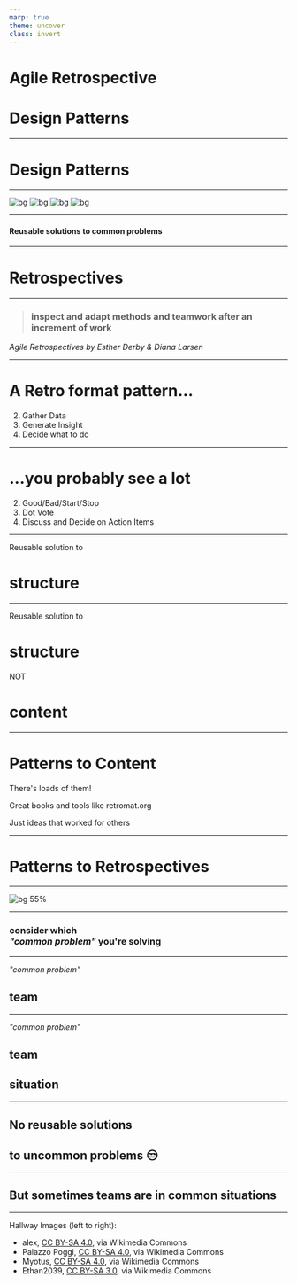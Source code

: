 ```yaml
---
marp: true
theme: uncover 
class: invert
---
```


<!--
Why?
 - Show the value of tailoring Retros to your team, while following an outline to achieve what you want
 - Link to design patterns as tools to resolve known problems 

What? 
 - Design Patterns as tool to solve known problems
 - Purpose of retrospective
 - General structure 
 - Some Patterns
 - sample situations - activity 
   - team member tension
   - really successful sprint
-->
 
# Agile Retrospective 
# Design Patterns

---

# Design Patterns

---

![bg](/img/agile-retro-patterns//hall0.bmp)
![bg](/img/agile-retro-patterns//hall1.bmp)
![bg](/img/agile-retro-patterns//hall2.bmp)
![bg](/img/agile-retro-patterns//hall3.bmp)

--- 

#### Reusable solutions to common problems

---

# Retrospectives

---
> ### inspect and adapt methods and teamwork after an increment of work

_Agile Retrospectives by Esther Derby & Diana Larsen_

---

# A Retro format pattern...
2. Gather Data
3. Generate Insight
4. Decide what to do
   
---

# ...you probably see a lot
2. Good/Bad/Start/Stop
3. Dot Vote
4. Discuss and Decide on Action Items

---

Reusable solution to

# structure


---


Reusable solution to

# structure
NOT
# content

---

# Patterns to Content

There's loads of them! 

Great books and tools like retromat.org

Just ideas that worked for others

---

# Patterns to Retrospectives

---

![bg 55%](/img/agile-retro-patterns//content.jpg)

---

### consider which <br/> _"common problem"_ you're solving

---


_"common problem"_

## team

---

_"common problem"_

## team

## situation

---

## No reusable solutions 
## to uncommon problems :unamused: 

---

## But sometimes teams are in common situations

---

Hallway Images (left to right):
* alex, [CC BY-SA 4.0](https://creativecommons.org/licenses/by-sa/4.0), via Wikimedia Commons
* Palazzo Poggi, [CC BY-SA 4.0](https://creativecommons.org/licenses/by-sa/4.0), via Wikimedia Commons
* Myotus, [CC BY-SA 4.0](https://creativecommons.org/licenses/by-sa/4.0), via Wikimedia Commons
* Ethan2039, [CC BY-SA 3.0](https://creativecommons.org/licenses/by-sa/3.0), via Wikimedia Commons

<!-- ---

# Activity! 

Let's come up with Retros for these situations

--- 

> A new team just formed from members of exisiting teams, most don't know each other, some have bad opinions of other teams from the past
<br/>

> A long runnnig team that get's along well had an unusually successful sprint -->


<!--
What I would do: 
1: 
- needs a check in, set the mood for personal discussion. Something setting communication rules (e.g. Focus On/Off)
- Sailboat or good and bad future oriented format
- 5 whys in subgroups to get to reasons, possibly with dot voting before if too many topics
- Circle of Questions - going in a circle ask a question, next person ansers, then asks a question; to decide on ONE action and allow discussion on what and why of the action
- Appreciations: Give room for telling other team members something you appreciated them do in the retro or iteration, no one has to speak. 
Why? New team, with some previous bad opions, I'd want to focus the retro on conversation giving room for people voicing their thoughts and opinions. Sailboat helps discuss the outlook for the future and possible worries, then allows discussion of how to overcome the bad, or make sure the good happens. 
End on positive personal closing activity. 
Likley takes 1.5h!

2.
- likely doesn't need a check in, maybe just a quick "Describe your current mood in one word"
- Reflect on every story in the sprint - did it go well or not, Why? 
- "If we had ruined the last sprint what would we have done?" - collect the "Bad Sprint" on one board, then collect the opposite of this on another (https://retromat.org/en/?id=74)
- Now that we should have a decent idea of how a "good" sprint happens, decide on one SMART goal that helps make the next sprint good. 
- likely doesn't need a closing - good moment to gather feedback on the retro, e.g. 5-finger voting from 'waste of team' to 'super helpful'

Why? Team is mature and performing, so focus on 'how we can we keep doing great' without too much format 
-->